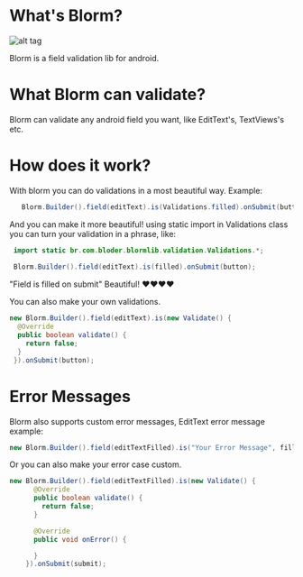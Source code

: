 # What's Blorm?

![alt tag](http://www.clipartbest.com/cliparts/dc7/ed7/dc7ed74Gi.png)

 Blorm is a field validation lib for android.
 
# What Blorm can validate?
 
 Blorm can validate any android field you want, like EditText's, TextViews's etc.

# How does it work?

With blorm you can do validations in a most beautiful way. Example:
 ```java
    Blorm.Builder().field(editText).is(Validations.filled).onSubmit(button); 
 ```
And you can make it more beautiful! using static import in Validations class you can turn your validation in a phrase,
like:
```java
 import static br.com.bloder.blormlib.validation.Validations.*;
 
 Blorm.Builder().field(editText).is(filled).onSubmit(button);
```
"Field is filled on submit" Beautiful! :heart::heart::heart::heart:

You can also make your own validations.
```java
new Blorm.Builder().field(editText).is(new Validate() {
  @Override
  public boolean validate() {
    return false;
  }
 }).onSubmit(button);
```

# Error Messages

Blorm also supports custom error messages, EditText error message example:

```java
new Blorm.Builder().field(editTextFilled).is("Your Error Message", filled).onSubmit(submit);
```
Or you can also make your error case custom.

```java
new Blorm.Builder().field(editTextFilled).is(new Validate() {
      @Override
      public boolean validate() {
        return false;
      }

      @Override
      public void onError() {

      }
    }).onSubmit(submit);
```

